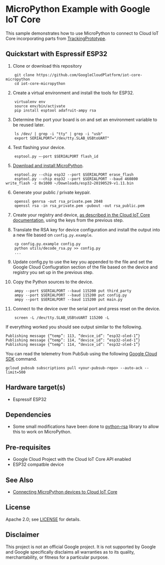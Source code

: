 MicroPython Example with Google IoT Core
============================================

This sample demonstrates how to use MicroPython to connect to Cloud IoT Core incorporating parts from [TrackingPrototype](https://github.com/jbrichau/TrackingPrototype).

## Quickstart with Espressif ESP32

1. Clone or download this repository

```
    git clone https://github.com/GoogleCloudPlatform/iot-core-micropython
    cd iot-core-micropython
```

2. Create a virtual environment and install the tools for ESP32.

```
    virtualenv env
    source env/bin/activate
    pip install esptool adafruit-ampy rsa
```

3. Determine the port your board is on and set an environment variable to be reused later.

```
    ls /dev/ | grep -i "tty" | grep -i "usb"
    export SERIALPORT="/dev/tty.SLAB_USBtoUART"
```

4. Test flashing your device.

```
    esptool.py —-port $SERIALPORT flash_id
```
    
5. [Download and install MicroPython](http://micropython.org/download).

```
    esptool.py --chip esp32 --port $SERIALPORT erase_flash
    esptool.py --chip esp32 --port $SERIALPORT --baud 460800 write_flash -z 0x1000 ~/Downloads/esp32–20190529-v1.11.bin
```

6. Generate your public / private keypair.

```
    openssl genrsa -out rsa_private.pem 2048
    openssl rsa -in rsa_private.pem -pubout -out rsa_public.pem
```
    
7. Create your registry and device, [as described in the Cloud IoT Core documentation](https://cloud.google.com/iot/docs/how-tos/devices), using the keys from the previous step.

8. Translate the RSA key for device configuration and install the output into a new file based on `config.py.example`.

```
    cp config.py.example config.py
    python utils/decode_rsa.py >> config.py
    ...
```

9. Update config.py to use the key you appended to the file and set the Google Cloud Confiugration section of the file based on the device and registry you set up in the previous step.

10. Copy the Python sources to the device.

```
    ampy --port $SERIALPORT --baud 115200 put third_party
    ampy --port $SERIALPORT --baud 115200 put config.py
    ampy --port $SERIALPORT --baud 115200 put main.py
```

11. Connect to the device over the serial port and press reset on the device.

```
    screen -L /dev/tty.SLAB_USBtoUART 115200 -L
```

If everything worked you should see output similar to the following.

    Publishing message {“temp”: 113, “device_id”: “esp32-oled-1”}
    Publishing message {“temp”: 114, “device_id”: “esp32-oled-1”}
    Publishing message {“temp”: 114, “device_id”: “esp32-oled-1”}

You can read the telemetry from PubSub using the following [Google Cloud SDK](https://cloud.google.com/sdk) command.

    gcloud pubsub subscriptions pull <your-pubsub-repo> --auto-ack --limit=500

## Hardware target(s)
* Espressif ESP32

## Dependencies
* Some small modifications have been done to [python-rsa](https://github.com/sybrenstuvel/python-rsa) library to allow this to work on MicroPython. 

## Pre-requisites
* Google Cloud Project with the Cloud IoT Core API enabled
* ESP32 compatble device

## See Also
* [Connecting MicroPython devices to Cloud IoT Core](https://medium.com/google-cloud/connecting-micropython-devices-to-google-cloud-iot-core-3680e632681e)

## License

Apache 2.0; see [LICENSE](LICENSE) for details.

## Disclaimer

This project is not an official Google project. It is not supported by Google
and Google specifically disclaims all warranties as to its quality,
merchantability, or fitness for a particular purpose.
